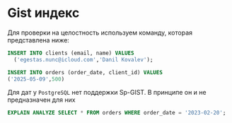 # Gist индекс

Для проверки на целостность используем команду, которая представлена ниже: 

```sql
INSERT INTO clients (email, name) VALUES 
  ('egestas.nunc@icloud.com','Danil Kovalev');
```

```sql
INSERT INTO orders (order_date, client_id) VALUES
('2025-05-09',500)
```

Для дат у `PostgreSQL` нет поддержки Sp-GIST. В принципе он и не предназначен для них

```sql
EXPLAIN ANALYZE SELECT * FROM orders WHERE order_date = '2023-02-20';
```

